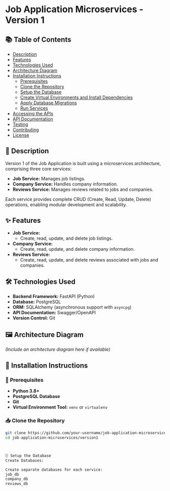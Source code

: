# Job Application Microservices - Version 1

## 📚 **Table of Contents**
- [Description](#description)
- [Features](#features)
- [Technologies Used](#technologies-used)
- [Architecture Diagram](#architecture-diagram)
- [Installation Instructions](#installation-instructions)
  - [Prerequisites](#prerequisites)
  - [Clone the Repository](#clone-the-repository)
  - [Setup the Database](#setup-the-database)
  - [Create Virtual Environments and Install Dependencies](#create-virtual-environments-and-install-dependencies)
  - [Apply Database Migrations](#apply-database-migrations)
  - [Run Services](#run-services)
- [Accessing the APIs](#accessing-the-apis)
- [API Documentation](#api-documentation)
- [Testing](#testing)
- [Contributing](#contributing)
- [License](#license)

## 📝 **Description**
Version 1 of the Job Application is built using a microservices architecture, comprising three core services:
- **Job Service:** Manages job listings.
- **Company Service:** Handles company information.
- **Reviews Service:** Manages reviews related to jobs and companies.

Each service provides complete CRUD (Create, Read, Update, Delete) operations, enabling modular development and scalability.

## ✨ **Features**
- **Job Service:**
  - Create, read, update, and delete job listings.
- **Company Service:**
  - Create, read, update, and delete company information.
- **Reviews Service:**
  - Create, read, update, and delete reviews associated with jobs and companies.

## 🛠 **Technologies Used**
- **Backend Framework:** FastAPI (Python)
- **Database:** PostgreSQL
- **ORM:** SQLAlchemy (asynchronous support with `asyncpg`)
- **API Documentation:** Swagger/OpenAPI
- **Version Control:** Git

## 🖼 **Architecture Diagram**
*(Include an architecture diagram here if available)*

## 🚀 **Installation Instructions**

### 🔧 **Prerequisites**
- **Python 3.8+**
- **PostgreSQL Database**
- **Git**
- **Virtual Environment Tool:** `venv` or `virtualenv`

### 📥 **Clone the Repository**
```bash
git clone https://github.com/your-username/job-application-microservices.git
cd job-application-microservices/version1



🗄 Setup the Database
Create Databases:

Create separate databases for each service:
job_db
company_db
reviews_db
